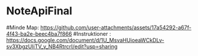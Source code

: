 # NoteApiFinal
#Minde Map: 
https://github.com/user-attachments/assets/17a54292-a67f-4f43-ba2e-beec4ba7f866
#Instruktioner : https://docs.google.com/document/d/1U_MsvaHUioeaWCkDLv-sv3XbgzUIiTV_y_NB4RtrcrI/edit?usp=sharing 
